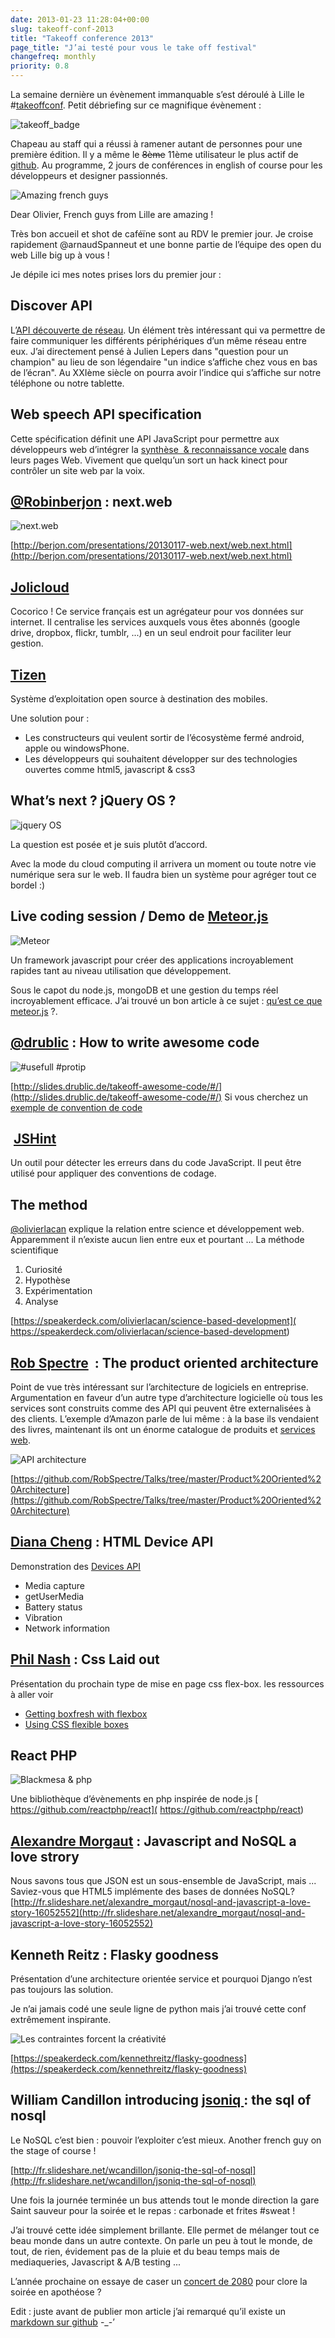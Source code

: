 ```yaml
---
date: 2013-01-23 11:28:04+00:00
slug: takeoff-conf-2013
title: "Takeoff conference 2013"
page_title: "J’ai testé pour vous le take off festival"
changefreq: monthly
priority: 0.8
---
```


La semaine dernière un évènement immanquable s’est déroulé à Lille le #[takeoffconf](http://takeoffconf.com/).
Petit débriefing sur ce magnifique évènement :

![takeoff_badge](blog/legacy/2013/01/takeoff_badge.jpg?raw=true)

Chapeau au staff qui a réussi à ramener autant de personnes pour une première édition. Il y a même le <del>8ème</del> 11ème utilisateur le plus actif de [github](https://github.com/jeromeetienne). Au programme, 2 jours de conférences in english of course pour les développeurs et designer passionnés.

![Amazing french guys](blog/legacy/2013/01/frenchGuysRocks.jpg?raw=true)

Dear Olivier, French guys from Lille are amazing !

Très bon accueil et shot de caféïne sont au RDV le premier jour. Je croise rapidement @arnaudSpanneut et une bonne partie de l’équipe des open du web Lille big up à vous !

Je dépile ici mes notes prises lors du premier jour :


## Discover API

L’[API découverte de réseau](http://dev.opera.com/articles/view/network-service-discovery-api-support-in-opera/).
Un élément très intéressant qui va permettre de faire communiquer les différents périphériques d’un même réseau entre eux. J’ai directement pensé à Julien Lepers dans "question pour un champion" au lieu de son légendaire "un indice s’affiche chez vous en bas de l’écran". Au XXIème siècle on pourra avoir l’indice qui s’affiche sur notre téléphone ou notre tablette.




## Web speech API specification


Cette spécification définit une API JavaScript pour permettre aux développeurs web d’intégrer la [synthèse  & reconnaissance vocale](https://dvcs.w3.org/hg/speech-api/raw-file/tip/speechapi.html) dans leurs pages Web. Vivement que quelqu’un sort un hack kinect pour contrôler un site web par la voix.




## [@Robinberjon](https://twitter.com/Robinberjon) : next.web


![next.web](blog/legacy/2013/01/next.web_.jpg?raw=true)

[http://berjon.com/presentations/20130117-web.next/web.next.html](http://berjon.com/presentations/20130117-web.next/web.next.html)


## [Jolicloud](http://www.jolicloud.com/)


Cocorico ! Ce service français est un agrégateur pour vos données sur internet. Il centralise les services auxquels vous êtes abonnés (google drive, dropbox, flickr, tumblr, ...) en un seul endroit pour faciliter leur gestion.


## [Tizen](https://www.tizen.org)

Système d’exploitation open source à destination des mobiles.

Une solution pour :

  * Les constructeurs qui veulent sortir de l’écosystème fermé android, apple ou windowsPhone.
  * Les développeurs qui souhaitent développer sur des technologies ouvertes comme html5, javascript & css3


## What’s next ? jQuery OS ?


![jquery OS](blog/legacy/2013/01/jqueryOS.png?raw=true)

La question est posée et je suis plutôt d’accord.

Avec la mode du cloud computing il arrivera un moment ou toute notre vie numérique sera sur le web. Il faudra bien un système pour agréger tout ce bordel :)



## Live coding session / Demo de [Meteor.js](http://meteor.com/)


![Meteor](blog/legacy/2013/01/meteor.png?raw=true)

Un framework javascript pour créer des applications incroyablement rapides tant au niveau utilisation que développement.

Sous le capot du node.js, mongoDB et une gestion du temps réel incroyablement efficace. J’ai trouvé un bon article à ce sujet : [qu’est ce que meteor.js](http://hypedrivendev.wordpress.com/2012/04/23/so-what-is-meteor/) ?.


## [@drublic](https://twitter.com/drublic) : How to write awesome code

![#usefull #protip](blog/legacy/2013/01/code.png?raw=true)

[http://slides.drublic.de/takeoff-awesome-code/#/](http://slides.drublic.de/takeoff-awesome-code/#/)
Si vous cherchez un [exemple de convention de code](http://google-styleguide.googlecode.com/svn/trunk/htmlcssguide.xml)


##  [JSHint](http://www.jshint.com/)


Un outil pour détecter les erreurs dans du code JavaScript. Il peut être utilisé pour appliquer des conventions de codage.




## The method


[@olivierlacan](https://twitter.com/olivierlacan) explique la relation entre science et développement web. Apparemment il n’existe aucun lien entre eux et pourtant ...
La méthode scientifique

1. Curiosité
2. Hypothèse
3. Expérimentation
4. Analyse

[https://speakerdeck.com/olivierlacan/science-based-development]( https://speakerdeck.com/olivierlacan/science-based-development)


## [Rob Spectre](https://twitter.com/dN0t)  : The product oriented architecture


Point de vue très intéressant sur l’architecture de logiciels en entreprise.
Argumentation en faveur d’un autre type d’architecture logicielle où tous les services sont construits comme des API qui peuvent être externalisées à des clients.
L’exemple d’Amazon parle de lui même : à la base ils vendaient des livres, maintenant ils ont un énorme catalogue de produits et [services web](http://aws.amazon.com/fr/products/).

![API architecture](blog/legacy/2013/01/SOA.jpg?raw=true)

[https://github.com/RobSpectre/Talks/tree/master/Product%20Oriented%20Architecture](https://github.com/RobSpectre/Talks/tree/master/Product%20Oriented%20Architecture)




## [Diana Cheng](https://twitter.com/daianacheng) : HTML Device API


Demonstration des [Devices API ](http://dev.webinos.org/specifications/draft/)

  * Media capture
  * getUserMedia
  * Battery status
  * Vibration
  * Network information





## [Phil Nash](https://twitter.com/philnash) : Css Laid out


Présentation du prochain type de mise en page css flex-box. les ressources à aller voir

* [Getting boxfresh with flexbox](http://12devsofxmas.co.uk/post/2013-01-02-day-8-getting-boxfresh-with-flexbox)
* [Using CSS flexible boxes](https://developer.mozilla.org/en-US/docs/CSS/Using_CSS_flexible_boxes)



## React PHP

![Blackmesa & php](blog/legacy/2013/01/blackmesa.png?raw=true)

Une bibliothèque d’évènements en php inspirée de node.js
[ https://github.com/reactphp/react]( https://github.com/reactphp/react)


## [Alexandre Morgaut](https://twitter.com/amorgaut) : Javascript and NoSQL a love strory

Nous savons tous que JSON est un sous-ensemble de JavaScript, mais ... Saviez-vous que HTML5 implémente des bases de données NoSQL?
[http://fr.slideshare.net/alexandre_morgaut/nosql-and-javascript-a-love-story-16052552](http://fr.slideshare.net/alexandre_morgaut/nosql-and-javascript-a-love-story-16052552)



## Kenneth Reitz : Flasky goodness


Présentation d’une architecture orientée service et pourquoi Django n’est pas toujours las solution.

Je n’ai jamais codé une seule ligne de python mais j’ai trouvé cette conf extrêmement inspirante.

![Les contraintes forcent la créativité](blog/legacy/2013/01/quote.png?raw=true)

[https://speakerdeck.com/kennethreitz/flasky-goodness](https://speakerdeck.com/kennethreitz/flasky-goodness)




## William Candillon introducing [jsoniq ]( http://www.jsoniq.org/): the sql of nosql


Le NoSQL c’est bien : pouvoir l’exploiter c’est mieux.
Another french guy on the stage of course !

[http://fr.slideshare.net/wcandillon/jsoniq-the-sql-of-nosql](http://fr.slideshare.net/wcandillon/jsoniq-the-sql-of-nosql)



Une fois la journée terminée un bus attends tout le monde direction la gare Saint sauveur pour la soirée et le repas : carbonade et frites #sweat !

J’ai trouvé cette idée simplement brillante. Elle permet de mélanger tout ce beau monde dans un autre contexte. On parle un peu à tout le monde, de tout, de rien, évidement pas de la pluie et du beau temps mais de mediaqueries, Javascript & A/B testing ...

L’année prochaine on essaye de caser un [concert de 2080]( http://www.youtube.com/watch?v=7-SB5mv-RcU) pour clore la soirée en apothéose ?


Edit : juste avant de publier mon article j’ai remarqué qu’il existe un [markdown sur github](https://github.com/madflo/takeoff/tree/master/2013/talks/jan17) -_-’
